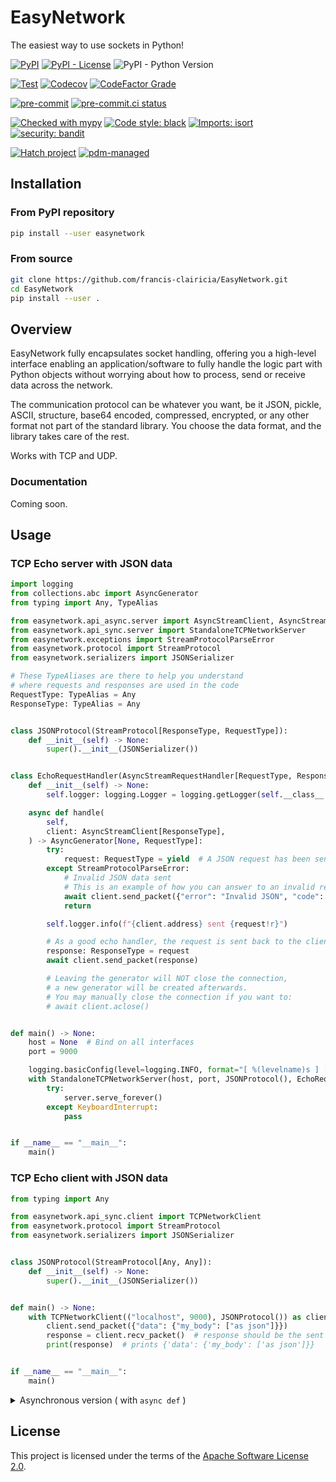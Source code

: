 # EasyNetwork

The easiest way to use sockets in Python!

[![PyPI](https://img.shields.io/pypi/v/easynetwork)](https://pypi.org/project/easynetwork/)
[![PyPI - License](https://img.shields.io/pypi/l/easynetwork)](https://github.com/francis-clairicia/EasyNetwork/blob/main/LICENSE)
![PyPI - Python Version](https://img.shields.io/pypi/pyversions/easynetwork)

[![Test](https://github.com/francis-clairicia/EasyNetwork/actions/workflows/test.yml/badge.svg)](https://github.com/francis-clairicia/EasyNetwork/actions/workflows/test.yml)
[![Codecov](https://img.shields.io/codecov/c/github/francis-clairicia/EasyNetwork)](https://codecov.io/gh/francis-clairicia/EasyNetwork)
[![CodeFactor Grade](https://img.shields.io/codefactor/grade/github/francis-clairicia/EasyNetwork)](https://www.codefactor.io/repository/github/francis-clairicia/easynetwork)

[![pre-commit](https://img.shields.io/badge/pre--commit-enabled-brightgreen?logo=pre-commit)](https://github.com/pre-commit/pre-commit)
[![pre-commit.ci status](https://results.pre-commit.ci/badge/github/francis-clairicia/EasyNetwork/main.svg)](https://results.pre-commit.ci/latest/github/francis-clairicia/EasyNetwork/main)

[![Checked with mypy](http://www.mypy-lang.org/static/mypy_badge.svg)](http://mypy-lang.org/)
[![Code style: black](https://img.shields.io/badge/code%20style-black-000000.svg)](https://github.com/psf/black)
[![Imports: isort](https://img.shields.io/badge/%20imports-isort-%231674b1?style=flat&labelColor=ef8336)](https://pycqa.github.io/isort/)
[![security: bandit](https://img.shields.io/badge/security-bandit-yellow.svg)](https://github.com/PyCQA/bandit)

[![Hatch project](https://img.shields.io/badge/%F0%9F%A5%9A-Hatch-4051b5.svg)](https://github.com/pypa/hatch)
[![pdm-managed](https://img.shields.io/badge/pdm-managed-blueviolet)](https://pdm.fming.dev)

## Installation
### From PyPI repository
```sh
pip install --user easynetwork
```

### From source
```sh
git clone https://github.com/francis-clairicia/EasyNetwork.git
cd EasyNetwork
pip install --user .
```

## Overview
EasyNetwork fully encapsulates socket handling, offering you a high-level interface enabling an application/software to fully handle the logic part
with Python objects without worrying about how to process, send or receive data across the network.

The communication protocol can be whatever you want, be it JSON, pickle, ASCII, structure, base64 encoded, compressed, encrypted,
or any other format not part of the standard library.
You choose the data format, and the library takes care of the rest.

Works with TCP and UDP.

### Documentation
Coming soon.

## Usage
### TCP Echo server with JSON data
```py
import logging
from collections.abc import AsyncGenerator
from typing import Any, TypeAlias

from easynetwork.api_async.server import AsyncStreamClient, AsyncStreamRequestHandler
from easynetwork.api_sync.server import StandaloneTCPNetworkServer
from easynetwork.exceptions import StreamProtocolParseError
from easynetwork.protocol import StreamProtocol
from easynetwork.serializers import JSONSerializer

# These TypeAliases are there to help you understand
# where requests and responses are used in the code
RequestType: TypeAlias = Any
ResponseType: TypeAlias = Any


class JSONProtocol(StreamProtocol[ResponseType, RequestType]):
    def __init__(self) -> None:
        super().__init__(JSONSerializer())


class EchoRequestHandler(AsyncStreamRequestHandler[RequestType, ResponseType]):
    def __init__(self) -> None:
        self.logger: logging.Logger = logging.getLogger(self.__class__.__name__)

    async def handle(
        self,
        client: AsyncStreamClient[ResponseType],
    ) -> AsyncGenerator[None, RequestType]:
        try:
            request: RequestType = yield  # A JSON request has been sent by this client
        except StreamProtocolParseError:
            # Invalid JSON data sent
            # This is an example of how you can answer to an invalid request
            await client.send_packet({"error": "Invalid JSON", "code": "parse_error"})
            return

        self.logger.info(f"{client.address} sent {request!r}")

        # As a good echo handler, the request is sent back to the client
        response: ResponseType = request
        await client.send_packet(response)

        # Leaving the generator will NOT close the connection,
        # a new generator will be created afterwards.
        # You may manually close the connection if you want to:
        # await client.aclose()


def main() -> None:
    host = None  # Bind on all interfaces
    port = 9000

    logging.basicConfig(level=logging.INFO, format="[ %(levelname)s ] [ %(name)s ] %(message)s")
    with StandaloneTCPNetworkServer(host, port, JSONProtocol(), EchoRequestHandler()) as server:
        try:
            server.serve_forever()
        except KeyboardInterrupt:
            pass


if __name__ == "__main__":
    main()
```

### TCP Echo client with JSON data
```py
from typing import Any

from easynetwork.api_sync.client import TCPNetworkClient
from easynetwork.protocol import StreamProtocol
from easynetwork.serializers import JSONSerializer


class JSONProtocol(StreamProtocol[Any, Any]):
    def __init__(self) -> None:
        super().__init__(JSONSerializer())


def main() -> None:
    with TCPNetworkClient(("localhost", 9000), JSONProtocol()) as client:
        client.send_packet({"data": {"my_body": ["as json"]}})
        response = client.recv_packet()  # response should be the sent dictionary
        print(response)  # prints {'data': {'my_body': ['as json']}}


if __name__ == "__main__":
    main()
```

<details markdown="1">
<summary>Asynchronous version ( with <code>async def</code> )</summary>

```py
import asyncio
from typing import Any

from easynetwork.api_async.client import AsyncTCPNetworkClient
from easynetwork.protocol import StreamProtocol
from easynetwork.serializers import JSONSerializer


class JSONProtocol(StreamProtocol[Any, Any]):
    def __init__(self) -> None:
        super().__init__(JSONSerializer())


async def main() -> None:
    async with AsyncTCPNetworkClient(("localhost", 9000), JSONProtocol()) as client:
        await client.send_packet({"data": {"my_body": ["as json"]}})
        response = await client.recv_packet()  # response should be the sent dictionary
        print(response)  # prints {'data': {'my_body': ['as json']}}


if __name__ == "__main__":
    asyncio.run(main())
```

</details>

## License
This project is licensed under the terms of the [Apache Software License 2.0](https://github.com/francis-clairicia/EasyNetwork/blob/main/LICENSE).
